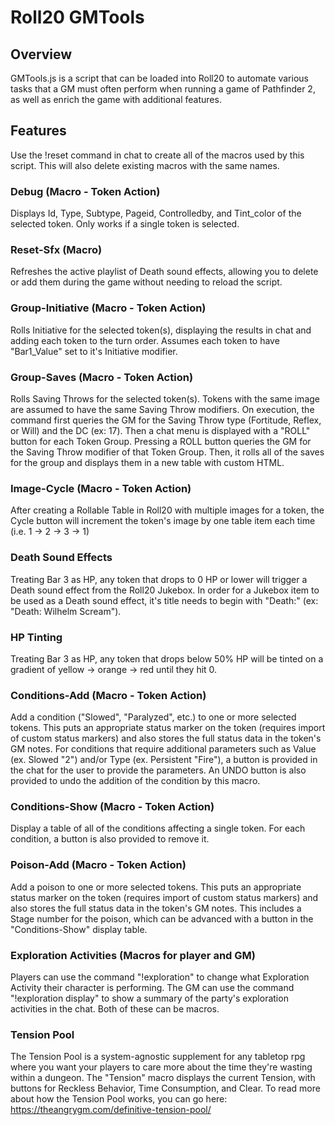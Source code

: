 # Roll20 GMTools
## Overview
GMTools.js is a script that can be loaded into Roll20 to automate various tasks that a GM must often perform when running a game of Pathfinder 2, as well as enrich the game with additional features.


## Features
Use the !reset command in chat to create all of the macros used by this script. This will also delete existing macros with the same names.

### Debug (Macro - Token Action)
Displays Id, Type, Subtype, Pageid, Controlledby, and Tint_color of the selected token. Only works if a single token is selected.

### Reset-Sfx (Macro)
Refreshes the active playlist of Death sound effects, allowing you to delete or add them during the game without needing to reload the script.

### Group-Initiative (Macro - Token Action)
Rolls Initiative for the selected token(s), displaying the results in chat and adding each token to the turn order. Assumes each token to have "Bar1_Value" set to it's Initiative modifier.

### Group-Saves (Macro - Token Action)
Rolls Saving Throws for the selected token(s). Tokens with the same image are assumed to have the same Saving Throw modifiers. On execution, the command first queries the GM for the Saving Throw type (Fortitude, Reflex, or Will) and the DC (ex: 17). Then a chat menu is displayed with a "ROLL" button for each Token Group. Pressing a ROLL button queries the GM for the Saving Throw modifier of that Token Group. Then, it rolls all of the saves for the group and displays them in a new table with custom HTML.

### Image-Cycle (Macro - Token Action)
After creating a Rollable Table in Roll20 with multiple images for a token, the Cycle button will increment the token's image by one table item each time (i.e. 1 -> 2 -> 3 -> 1)

### Death Sound Effects
Treating Bar 3 as HP, any token that drops to 0 HP or lower will trigger a Death sound effect from the Roll20 Jukebox. In order for a Jukebox item to be used as a Death sound effect, it's title needs to begin with "Death:" (ex: "Death: Wilhelm Scream").

### HP Tinting
Treating Bar 3 as HP, any token that drops below 50% HP will be tinted on a gradient of yellow -> orange -> red until they hit 0.

### Conditions-Add (Macro - Token Action)
Add a condition ("Slowed", "Paralyzed", etc.) to one or more selected tokens. This puts an appropriate status marker on the token (requires import of custom status markers) and also stores the full status data in the token's GM notes. For conditions that require additional parameters such as Value (ex. Slowed "2") and/or Type (ex. Persistent "Fire"), a button is provided in the chat for the user to provide the parameters. An UNDO button is also provided to undo the addition of the condition by this macro.

### Conditions-Show (Macro - Token Action)
Display a table of all of the conditions affecting a single token. For each condition, a button is also provided to remove it.

### Poison-Add (Macro - Token Action)
Add a poison to one or more selected tokens. This puts an appropriate status marker on the token (requires import of custom status markers) and also stores the full status data in the token's GM notes. This includes a Stage number for the poison, which can be advanced with a button in the "Conditions-Show" display table.

### Exploration Activities (Macros for player and GM)
Players can use the command "!exploration" to change what Exploration Activity their character is performing. The GM can use the command "!exploration display" to show a summary of the party's exploration activities in the chat. Both of these can be macros.

### Tension Pool
The Tension Pool is a system-agnostic supplement for any tabletop rpg where you want your players to care more about the time they're wasting within a dungeon. The "Tension" macro displays the current Tension, with buttons for Reckless Behavior, Time Consumption, and Clear. To read more about how the Tension Pool works, you can go here: https://theangrygm.com/definitive-tension-pool/